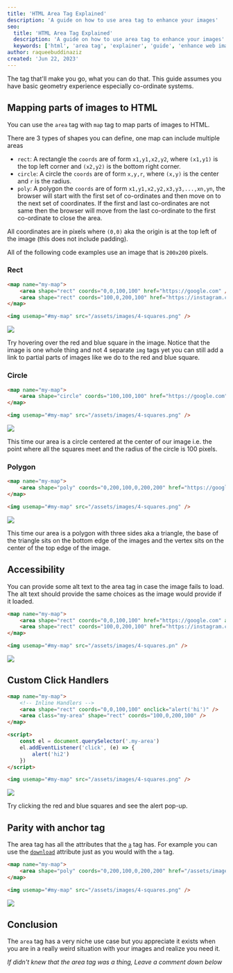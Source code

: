 ```yaml
---
title: 'HTML Area Tag Explained'
description: 'A guide on how to use area tag to enhance your images'
seo:
  title: 'HTML Area Tag Explained'
  description: 'A guide on how to use area tag to enhance your images'
  keywords: ['html', 'area tag', 'explainer', 'guide', 'enhance web images']
author: raqueebuddinaziz
created: 'Jun 22, 2023'
---
```


The tag that'll make you go, what you can do that. This guide assumes you have basic geometry experience especially co-ordinate systems.

## Mapping parts of images to HTML

You can use the `area` tag with `map` tag to map parts of images to HTML.

There are 3 types of shapes you can define, one map can include multiple areas

- `rect`: A rectangle the `coords` are of form `x1,y1,x2,y2`, where `(x1,y1)` is the top left corner and `(x2,y2)` is the bottom right corner.
- `circle`: A circle the `coords` are of form `x,y,r`, where `(x,y)` is the center and `r` is the radius.
- `poly`: A polygon the `coords` are of form `x1,y1,x2,y2,x3,y3,...,xn,yn`, the browser will start with the first set of co-ordinates and then move on to the next set of coordinates. If the first and last co-ordinates are not same then the browser will move from the last co-ordinate to the first co-ordinate to close the area.

All coordinates are in pixels where `(0,0)` aka the origin is at the top left of the image (this does not include padding).

All of the following code examples use an image that is `200x200` pixels.

### Rect

```html
<map name="my-map">
	<area shape="rect" coords="0,0,100,100" href="https://google.com" />
	<area shape="rect" coords="100,0,200,100" href="https://instagram.com" />
</map>

<img usemap="#my-map" src="/assets/images/4-squares.png" />
```

<map name="my-map">
	<area shape="rect" coords="0,0,100,100" href="https://google.com" />
	<area shape="rect" coords="100,0,200,100" href="https://instagram.com" />
</map>

<img usemap="#my-map" src="/assets/images/4-squares.png" class="rounded-xl"/>

Try hovering over the red and blue square in the image.
Notice that the image is one whole thing and not 4 separate `img` tags yet you can still add a link to partial parts of images like we do to the red and blue square.

### Circle

```html
<map name="my-map">
	<area shape="circle" coords="100,100,100" href="https://google.com" />
</map>

<img usemap="#my-map" src="/assets/images/4-squares.png" />
```

<map name="my-map2">
	<area shape="circle" coords="100,100,100" href="https://google.com" />
</map>

<img usemap="#my-map2" src="/assets/images/4-squares.png" class="rounded-xl"/>

This time our area is a circle centered at the center of our image i.e. the point where all the squares meet and the radius of the circle is 100 pixels.

### Polygon

```html
<map name="my-map">
	<area shape="poly" coords="0,200,100,0,200,200" href="https://google.com" />
</map>

<img usemap="#my-map" src="/assets/images/4-squares.png" />
```

<map name="my-map3">
	<area shape="poly" coords="0,200,100,0,200,200" href="https://google.com" />
</map>

<img usemap="#my-map3" src="/assets/images/4-squares.png" class="rounded-xl"/>

This time our area is a polygon with three sides aka a triangle,
the base of the triangle sits on the bottom edge of the images and the vertex sits on the center of the top edge of the image.

## Accessibility

You can provide some alt text to the area tag in case the image fails to load.
The alt text should provide the same choices as the image would provide if it loaded.

```html
<map name="my-map">
	<area shape="rect" coords="0,0,100,100" href="https://google.com" alt="Google" />
	<area shape="rect" coords="100,0,200,100" href="https://instagram.com" alt="Instagram" />
</map>

<img usemap="#my-map" src="/assets/images/4-squares.pn" />
```

<map name="my-map4">
	<area shape="rect" coords="0,0,100,100" href="https://google.com" alt="Google" />
	<area shape="rect" coords="100,0,200,100" href="https://instagram.com" alt="Instagram" />
</map>

<img usemap="#my-map4" src="/assets/images/4-squares.pn" />

## Custom Click Handlers

```html
<map name="my-map">
	<!-- Inline Handlers -->
	<area shape="rect" coords="0,0,100,100" onclick="alert('hi')" />
	<area class="my-area" shape="rect" coords="100,0,200,100" />
</map>

<script>
	const el = document.querySelector('.my-area')
	el.addEventListener('click', (e) => {
		alert('hi2')
	})
</script>

<img usemap="#my-map" src="/assets/images/4-squares.png" />
```

<map name="my-map5">
	<area shape="rect" coords="0,0,100,100" onclick="alert('hi')" />
	<area class="my-area" shape="rect" coords="100,0,200,100"  />
</map>
<script>
	const el = document.querySelector('.my-area')
	el.addEventListener('click', (e) => {
		alert('hi2')
	})
</script>

<img usemap="#my-map5" src="/assets/images/4-squares.png" class="rounded-xl"/>

Try clicking the red and blue squares and see the alert pop-up.

## Parity with anchor tag

The area tag has all the attributes that the [`a`](/blog/2023/06/11/html-anchor-tag-explained) tag has.
For example you can use the [`download`](/blog/2023/06/11/html-anchor-tag-explained/#download-links) attribute just as you would with the `a` tag.

```html
<map name="my-map">
	<area shape="poly" coords="0,200,100,0,200,200" href="/assets/images/4-squares.png" download />
</map>

<img usemap="#my-map" src="/assets/images/4-squares.png" />
```

<map name="my-map6">
	<area shape="poly" coords="0,200,100,0,200,200" href="/assets/images/4-squares.png" download />
</map>

<img usemap="#my-map6" src="/assets/images/4-squares.png" class="rounded-xl"/>

## Conclusion

The `area` tag has a very niche use case but you appreciate it exists when you are in a really weird situation with your images and realize you need it.

_If didn't knew that the area tag was a thing, Leave a comment down below_
